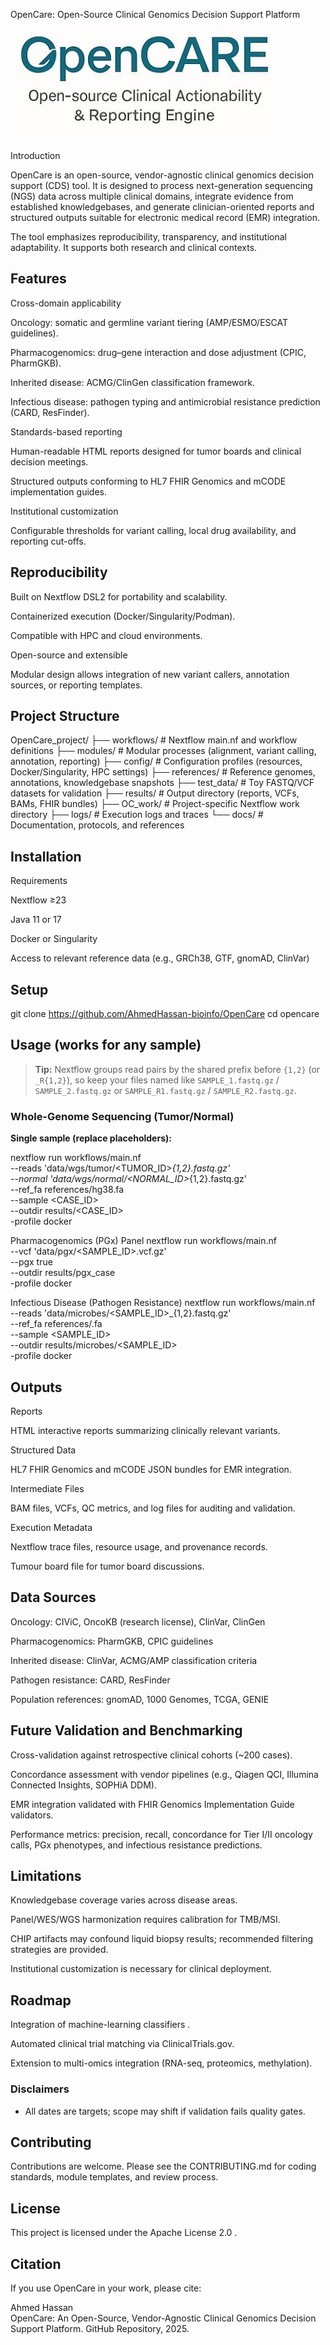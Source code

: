 OpenCare: Open-Source Clinical Genomics Decision Support Platform

![OpenCARE Logo](assets/OpenCare_logo.jpg)


Introduction

OpenCare is an open-source, vendor-agnostic clinical genomics decision support (CDS) tool.
It is designed to process next-generation sequencing (NGS) data across multiple clinical domains, integrate evidence from established knowledgebases, and generate clinician-oriented reports and structured outputs suitable for electronic medical record (EMR) integration.

The tool emphasizes reproducibility, transparency, and institutional adaptability. It supports both research and clinical contexts.

## Features

Cross-domain applicability

Oncology: somatic and germline variant tiering (AMP/ESMO/ESCAT guidelines).

Pharmacogenomics: drug–gene interaction and dose adjustment (CPIC, PharmGKB).

Inherited disease: ACMG/ClinGen classification framework.

Infectious disease: pathogen typing and antimicrobial resistance prediction (CARD, ResFinder).

Standards-based reporting

Human-readable HTML reports designed for tumor boards and clinical decision meetings.

Structured outputs conforming to HL7 FHIR Genomics and mCODE implementation guides.

Institutional customization

Configurable thresholds for variant calling, local drug availability, and reporting cut-offs.

## Reproducibility

Built on Nextflow DSL2 for portability and scalability.

Containerized execution (Docker/Singularity/Podman).

Compatible with HPC and cloud environments.

Open-source and extensible

Modular design allows integration of new variant callers, annotation sources, or reporting templates.

## Project Structure
OpenCare_project/
├── workflows/        # Nextflow main.nf and workflow definitions
├── modules/          # Modular processes (alignment, variant calling, annotation, reporting)
├── config/           # Configuration profiles (resources, Docker/Singularity, HPC settings)
├── references/       # Reference genomes, annotations, knowledgebase snapshots
├── test_data/        # Toy FASTQ/VCF datasets for validation
├── results/          # Output directory (reports, VCFs, BAMs, FHIR bundles)
├── OC_work/          # Project-specific Nextflow work directory
├── logs/             # Execution logs and traces
└── docs/             # Documentation, protocols, and references

## Installation
Requirements

Nextflow ≥23

Java 11 or 17

Docker
 or Singularity

Access to relevant reference data (e.g., GRCh38, GTF, gnomAD, ClinVar)

## Setup
git clone https://github.com/AhmedHassan-bioinfo/OpenCare
cd opencare

## Usage (works for any sample)

> **Tip:** Nextflow groups read pairs by the shared prefix before `{1,2}` (or `_R{1,2}`), so keep your files named like `SAMPLE_1.fastq.gz` / `SAMPLE_2.fastq.gz` or `SAMPLE_R1.fastq.gz` / `SAMPLE_R2.fastq.gz`.

### Whole-Genome Sequencing (Tumor/Normal)

**Single sample (replace placeholders):**

nextflow run workflows/main.nf \
  --reads   'data/wgs/tumor/<TUMOR_ID>_{1,2}.fastq.gz' \
  --normal  'data/wgs/normal/<NORMAL_ID>_{1,2}.fastq.gz' \
  --ref_fa  references/hg38.fa \
  --sample  <CASE_ID> \
  --outdir  results/<CASE_ID> \
  -profile docker

Pharmacogenomics (PGx) Panel
nextflow run workflows/main.nf \
  --vcf 'data/pgx/<SAMPLE_ID>.vcf.gz' \
  --pgx true \
  --outdir results/pgx_case \
  -profile docker

Infectious Disease (Pathogen Resistance)
nextflow run workflows/main.nf \
  --reads 'data/microbes/<SAMPLE_ID>_{1,2}.fastq.gz' \
  --ref_fa references/<SPECIES>.fa \
  --sample  <SAMPLE_ID> \
  --outdir  results/microbes/<SAMPLE_ID> \
  -profile docker

## Outputs

Reports

HTML interactive reports summarizing clinically relevant variants.

Structured Data

HL7 FHIR Genomics and mCODE JSON bundles for EMR integration.

Intermediate Files

BAM files, VCFs, QC metrics, and log files for auditing and validation.

Execution Metadata

Nextflow trace files, resource usage, and provenance records.

Tumour board file for tumor board discussions.

## Data Sources

Oncology: CIViC, OncoKB (research license), ClinVar, ClinGen

Pharmacogenomics: PharmGKB, CPIC guidelines

Inherited disease: ClinVar, ACMG/AMP classification criteria

Pathogen resistance: CARD, ResFinder

Population references: gnomAD, 1000 Genomes, TCGA, GENIE

## Future Validation and Benchmarking

Cross-validation against retrospective clinical cohorts (~200 cases).

Concordance assessment with vendor pipelines (e.g., Qiagen QCI, Illumina Connected Insights, SOPHiA DDM).

EMR integration validated with FHIR Genomics Implementation Guide validators.

Performance metrics: precision, recall, concordance for Tier I/II oncology calls, PGx phenotypes, and infectious resistance predictions.

## Limitations

Knowledgebase coverage varies across disease areas.

Panel/WES/WGS harmonization requires calibration for TMB/MSI.

CHIP artifacts may confound liquid biopsy results; recommended filtering strategies are provided.

Institutional customization is necessary for clinical deployment.

## Roadmap

Integration of machine-learning classifiers .

Automated clinical trial matching via ClinicalTrials.gov.

Extension to multi-omics integration (RNA-seq, proteomics, methylation).

### Disclaimers
- All dates are targets; scope may shift if validation fails quality gates.


## Contributing

Contributions are welcome. Please see the CONTRIBUTING.md
 for coding standards, module templates, and review process.

## License

This project is licensed under the Apache License 2.0
.

## Citation

If you use OpenCare in your work, please cite:

Ahmed Hassan  
OpenCare: An Open-Source, Vendor-Agnostic Clinical Genomics Decision Support Platform.
GitHub Repository, 2025.
